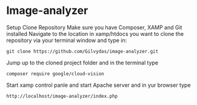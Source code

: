 # Image-analyzer


Setup
Clone Repository
Make sure you have Composer, XAMP and Git installed
Navigate to the location in xamp/htdocs you want to clone the repository via your terminal window and type in:

```
git clone https://github.com/Gilvydas/image-analyzer.git
```


Jump up to the cloned project folder and in the terminal type

```
composer require google/cloud-vision
```

Start xamp control panle and start Apache server and in yur browser type 


```
http://localhost/image-analyzer/index.php
```
